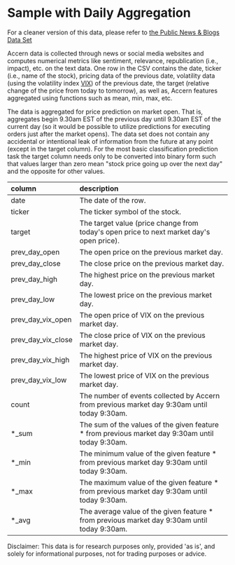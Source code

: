 # Sample with Daily Aggregation

For a cleaner version of this data, please refer to [the Public News & Blogs Data Set](../pnb-daily-hourly)

Accern data is collected through news or social media websites and computes
numerical metrics like sentiment, relevance, republication (i.e., impact), etc.
on the text data. One row in the CSV contains the date, ticker (i.e., name of
the stock), pricing data of the previous date, volatility data (using the
volatility index [VIX](https://en.wikipedia.org/wiki/VIX))
of the previous date, the target (relative change of the
price from today to tomorrow), as well as, Accern features aggregated using
functions such as mean, min, max, etc.

The data is aggregated for price prediction on market open. That is, aggregates
begin 9.30am EST of the previous day until 9.30am EST of the current day
(so it would be possible to utilize predictions for executing orders just after
the market opens). The data set does not contain any accidental or intentional
leak of information from the future at any point (except in the target column).
For the most basic classification prediction task the target column needs only
to be converted into binary form such that values larger than zero mean
"stock price going up over the next day" and the opposite for other values.

| column | description |
| :---   | :---   |
| date | The date of the row. |
| ticker | The ticker symbol of the stock. |
| target | The target value (price change from today's open price to next market day's open price). |
| prev_day_open | The open price on the previous market day. |
| prev_day_close | The close price on the previous market day. |
| prev_day_high | The highest price on the previous market day. |
| prev_day_low | The lowest price on the previous market day. |
| prev_day_vix_open | The open price of VIX on the previous market day. |
| prev_day_vix_close | The close price of VIX on the previous market day. |
| prev_day_vix_high | The highest price of VIX on the previous market day. |
| prev_day_vix_low | The lowest price of VIX on the previous market day. |
| count | The number of events collected by Accern from previous market day 9:30am until today 9:30am. |
| &ast;_sum | The sum of the values of the given feature &ast; from previous market day 9:30am until today 9:30am. |
| &ast;_min | The minimum value of the given feature &ast; from previous market day 9:30am until today 9:30am. |
| &ast;_max | The maximum value of the given feature &ast; from previous market day 9:30am until today 9:30am. |
| &ast;_avg | The average value of the given feature &ast; from previous market day 9:30am until today 9:30am. |

Disclaimer: This data is for research purposes only, provided 'as is',
and solely for informational purposes, not for trading purposes or advice.
